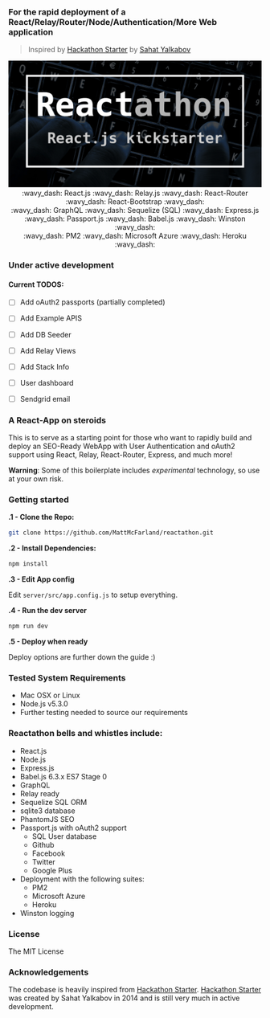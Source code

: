 ###  For the rapid deployment of a React/Relay/Router/Node/Authentication/More Web application

> Inspired by [Hackathon Starter](https://github.com/sahat/hackathon-starter)
by [Sahat Yalkabov](https://github.com/sahat)

<p align="center">
  <img src="banner.png"/>
  :wavy_dash: React.js :wavy_dash: Relay.js :wavy_dash: React-Router :wavy_dash: React-Bootstrap :wavy_dash:<br />
  :wavy_dash: GraphQL :wavy_dash: Sequelize (SQL) :wavy_dash: Express.js :wavy_dash: Passport.js :wavy_dash: Babel.js :wavy_dash: Winston :wavy_dash:<br />
  :wavy_dash: PM2 :wavy_dash: Microsoft Azure :wavy_dash: Heroku :wavy_dash:
</p>




### Under active development

#### Current TODOS:

 - [ ] Add oAuth2 passports (partially completed)
 - [ ] Add Example APIS
 - [ ] Add DB Seeder
 - [ ] Add Relay Views
 - [ ] Add Stack Info
 - [ ] User dashboard
 - [ ] Sendgrid email


### A React-App on steroids

This is to serve as a starting point for those who want to rapidly build and
deploy an SEO-Ready WebApp with User Authentication and oAuth2 support
using React, Relay, React-Router, Express, and much more!

__Warning__:  Some of this boilerplate includes *experimental* technology,
so use at your own risk.

### Getting started

**.1 - Clone the Repo:**

```sh
git clone https://github.com/MattMcFarland/reactathon.git
```

**.2 - Install Dependencies:**

```sh
npm install
```

**.3 - Edit App config**

Edit `server/src/app.config.js` to setup everything.

**.4 - Run the dev server**

```sh
npm run dev
```

**.5 - Deploy when ready**

Deploy options are further down the guide :)

### Tested System Requirements
- Mac OSX or Linux
- Node.js v5.3.0
- Further testing needed to source our requirements

### Reactathon bells and whistles include:

- React.js
- Node.js
- Express.js
- Babel.js 6.3.x ES7 Stage 0
- GraphQL
- Relay ready
- Sequelize SQL ORM
- sqlite3 database
- PhantomJS SEO
- Passport.js with oAuth2 support
  - SQL User database
  - Github
  - Facebook
  - Twitter
  - Google Plus
- Deployment with the following suites:
  - PM2
  - Microsoft Azure
  - Heroku
- Winston logging

### License

The MIT License

### Acknowledgements

The codebase is heavily inspired from [Hackathon Starter](https://github.com/sahat/hackathon-starter).
[Hackathon Starter](https://github.com/sahat/hackathon-starter) was created by Sahat Yalkabov in 2014 and is still very much in active development.


